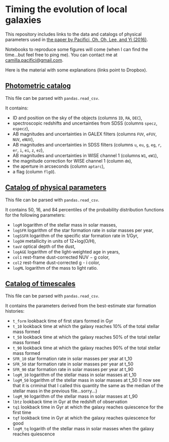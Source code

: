 # Timing the evolution of local galaxies

This repository includes links to the data and catalogs of physical parameters used in
[the paper by Pacifici, Oh, Oh, Lee, and Yi (2016)](https://ui.adsabs.harvard.edu/abs/2016ApJ...824...45P/abstract).

Notebooks to reproduce some figures will come (when I can find the time...but
feel free to ping me). You can contact me at camilla.pacifici@gmail.com.

Here is the material with some explanations (links point to Dropbox).

## [Photometric catalog](https://www.dropbox.com/scl/fi/hkckoys936ln8s8mjnadl/MIST_phot_v5.dat?rlkey=glhanidmy37ots3x9uen4fm8k&dl=0)

This file can be parsed with `pandas.read_csv`.

It contains:
- ID and position on the sky of the objects (columns `ID`, `RA`, `DEC`),
- spectroscopic redshifts and uncertainties from SDSS (columns `specz`, `especz`),
- AB magnitudes and uncertainties in GALEX filters (columns `FUV`, `eFUV`, `NUV`, `eNUV`),
- AB magnitudes and uncertainties in SDSS filters (columns `u`, `eu`, `g`, `eg`, `r`, `er`, `i`, `ei`, `z`, `ez`),
- AB magnitudes and uncertainties in WISE channel 1 (columns `W1`, `eW1`),
- the magnitude correction for WISE channel 1 (column `dm`),
- the aperture in arcseconds (column `aptarc`),
- a flag (column `flgO`).

## [Catalog of physical parameters](https://www.dropbox.com/scl/fi/2cpt0utjc5pcsfn5ndlxi/mederr_mist_phot_v5.dat?rlkey=r3pz404g3iolbkzx32qa2m04v&dl=0)

This file can be parsed with `pandas.read_csv`.

It contains 50, 16, and 84 percentiles of the probability distribution functions
for the following parameters:
- `logM` logarithm of the stellar mass in solar masses,
- `logSFR` logarithm of the star formation rate in solar masses per year,
- `logSSFR` logarithm of the specific star formation rate in 1/Gyr,
- `logOH` metallicity in units of 12+log(O/H),
- `tauV` optical depth of the dust,
- `logAGE` logarithm of the light-weighted age in years,
- `col1` rest-frame dust-corrected NUV − g color,
- `col2` rest-frame dust-corrected g - i color,
- `logML` logarithm of the mass to light ratio.

## [Catalog of timescales](https://www.dropbox.com/scl/fi/3p1711u1ax36he0gvjxwq/timescales_mist_phot_v5.dat?rlkey=19xoj3zulohqprya2afl4oqfp&dl=0)

This file can be parsed with `pandas.read_csv`.

It contains the parameters derived from the best-estimate star formation histories:
- `t_form` lookback time of first stars formed in Gyr
- `t_10` lookback time at which the galaxy reaches 10% of the total stellar mass formed
- `t_50` lookback time at which the galaxy reaches 50% of the total stellar mass formed
- `t_90` lookback time at which the galaxy reaches 90% of the total stellar mass formed
- `SFR_10` star formation rate in solar masses per year at t_10
- `SFR_50` star formation rate in solar masses per year at t_50
- `SFR_90` star formation rate in solar masses per year at t_90
- `logM_10` logarithm of the stellar mass in solar masses at t_10
- `logM_50` logarithm of the stellar mass in solar masses at t_50
(I now see that it is criminal that I called this quantity the same as the
median of the stellar mass in the previous file...sorry...)
- `logM_90` logarithm of the stellar mass in solar masses at t_90
- `lbtz` lookback time in Gyr at the redshift of observation
- `tq1` lookback time in Gyr at which the galaxy reaches quiescence for the first time
- `tqf` lookback time in Gyr at which the galaxy reaches quiescence for good
- `logM_tq` logarith of the stellar mass in solar masses when the galaxy reaches quiescence
